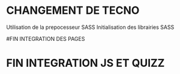 # CHANGEMENT DE TECNO
Utilisation de la prepocesseur SASS
Initialisation des librairies SASS

#FIN INTEGRATION DES PAGES 
# FIN INTEGRATION JS ET QUIZZ

